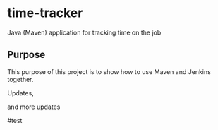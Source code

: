 # time-tracker
Java (Maven) application for tracking time on the job

## Purpose

This purpose of this project is to show how to use Maven and Jenkins together.

Updates, 

and more updates

#test
